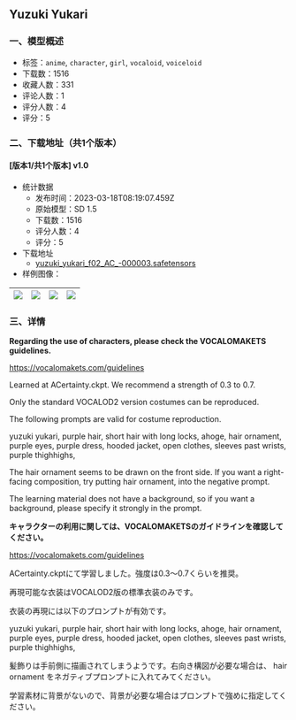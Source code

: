 ## Yuzuki Yukari
### 一、模型概述

- 标签：`anime`, `character`, `girl`, `vocaloid`, `voiceloid`
- 下载数：1516
- 收藏人数：331
- 评论人数：1
- 评分人数：4
- 评分：5

### 二、下载地址（共1个版本）

#### [版本1/共1个版本] v1.0

- 统计数据
  - 发布时间：2023-03-18T08:19:07.459Z
  - 原始模型：SD 1.5
  - 下载数：1516
  - 评分人数：4
  - 评分：5
- 下载地址
  - [yuzuki_yukari_f02_AC_-000003.safetensors](https://civitai.com/api/download/models/24620)
- 样例图像：

| <img src="https://image.civitai.com/xG1nkqKTMzGDvpLrqFT7WA/1b837d74-8131-4625-22a2-22bc91aaff00/width=450/268371.jpeg" /> | <img src="https://image.civitai.com/xG1nkqKTMzGDvpLrqFT7WA/3eec90d3-6776-45f7-3ece-48dcbdb3d500/width=450/268373.jpeg" /> | <img src="https://image.civitai.com/xG1nkqKTMzGDvpLrqFT7WA/fd5fcf65-26e4-4f36-2a91-3a74ff830b00/width=450/268372.jpeg" /> | <img src="https://image.civitai.com/xG1nkqKTMzGDvpLrqFT7WA/66d07533-ab1a-4278-bf26-d041cfbb8e00/width=450/272364.jpeg" /> |
| ---- | ---- | ---- | ---- |


### 三、详情
<p><strong>Regarding the use of characters, please check the VOCALOMAKETS guidelines.</strong></p><p><a target="_blank" rel="ugc" href="https://vocalomakets.com/guidelines">https://vocalomakets.com/guidelines</a></p><p>Learned at ACertainty.ckpt. We recommend a strength of 0.3 to 0.7.</p><p>Only the standard VOCALOD2 version costumes can be reproduced.</p><p>The following prompts are valid for costume reproduction.</p><p>yuzuki yukari, purple hair, short hair with long locks, ahoge, hair ornament, purple eyes, purple dress, hooded jacket, open clothes, sleeves past wrists, purple thighhighs,</p><p>The hair ornament seems to be drawn on the front side. If you want a right-facing composition, try putting hair ornament, into the negative prompt.</p><p>The learning material does not have a background, so if you want a background, please specify it strongly in the prompt.</p><p></p><p><strong>キャラクターの利用に関しては、VOCALOMAKETSのガイドラインを確認してください。</strong></p><p><a target="_blank" rel="ugc" href="https://vocalomakets.com/guidelines">https://vocalomakets.com/guidelines</a></p><p>ACertainty.ckptにて学習しました。強度は0.3～0.7くらいを推奨。</p><p>再現可能な衣装はVOCALOD2版の標準衣装のみです。</p><p>衣装の再現には以下のプロンプトが有効です。</p><p>yuzuki yukari, purple hair, short hair with long locks, ahoge, hair ornament, purple eyes, purple dress, hooded jacket, open clothes, sleeves past wrists, purple thighhighs,</p><p>髪飾りは手前側に描画されてしまうようです。右向き構図が必要な場合は、 hair ornament をネガティブプロンプトに入れてみてください。</p><p>学習素材に背景がないので、背景が必要な場合はプロンプトで強めに指定してください。</p>